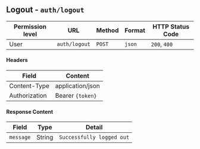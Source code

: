 ## Logout - `auth/logout`
| Permission level  |   URL| Method  | Format   |  HTTP Status Code |
|---|---|---|---|---|
| User |  `auth/logout`|   `POST`|  `json` |  `200`, `400` |

#### Headers
|  Field | Content  |
|---|---|
|  Content-Type | application/json  |
|  Authorization | Bearer `{token}`  |


#### Response Content
|  Field | Type  |Detail   |
|---|---|---|
|  `message` | String  |  `Successfully logged out` |
